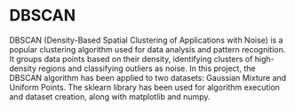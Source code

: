 # DBSCAN
DBSCAN (Density-Based Spatial Clustering of Applications with Noise) is a popular clustering algorithm used for data analysis and pattern recognition. It groups data points based on their density, identifying clusters of high-density regions and classifying outliers as noise.
In this project, the DBSCAN algorithm has been applied to two datasets: Gaussian Mixture and Uniform Points. The sklearn library has been used for algorithm execution and dataset creation, along with matplotlib and numpy.
